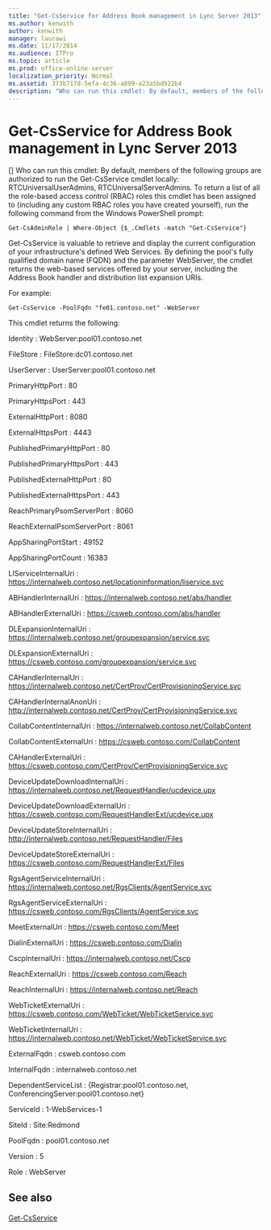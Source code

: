 ```yaml
---
title: "Get-CsService for Address Book management in Lync Server 2013"
ms.author: kenwith
author: kenwith
manager: laurawi
ms.date: 11/17/2014
ms.audience: ITPro
ms.topic: article
ms.prod: office-online-server
localization_priority: Normal
ms.assetid: 373b717d-5efa-4c36-a899-a23a5bd922b4
description: "Who can run this cmdlet: By default, members of the following groups are authorized to run the Get-CsService cmdlet locally: RTCUniversalUserAdmins, RTCUniversalServerAdmins. To return a list of all the role-based access control (RBAC) roles this cmdlet has been assigned to (including any custom RBAC roles you have created yourself), run the following command from the Windows PowerShell prompt:"
---
```


# Get-CsService for Address Book management in Lync Server 2013
[]
Who can run this cmdlet: By default, members of the following groups are authorized to run the Get-CsService cmdlet locally: RTCUniversalUserAdmins, RTCUniversalServerAdmins. To return a list of all the role-based access control (RBAC) roles this cmdlet has been assigned to (including any custom RBAC roles you have created yourself), run the following command from the Windows PowerShell prompt:
  
```
Get-CsAdminRole | Where-Object {$_.Cmdlets -match "Get-CsService"}

```

Get-CsService is valuable to retrieve and display the current configuration of your infrastructure's defined Web Services. By defining the pool's fully qualified domain name (FQDN) and the parameter WebServer, the cmdlet returns the web-based services offered by your server, including the Address Book handler and distribution list expansion URIs.
  
For example:
  
```
Get-CsService -PoolFqdn "fe01.contoso.net" -WebServer

```

This cmdlet returns the following:
  
Identity : WebServer:pool01.contoso.net
  
FileStore : FileStore:dc01.contoso.net
  
UserServer : UserServer:pool01.contoso.net
  
PrimaryHttpPort : 80
  
PrimaryHttpsPort : 443
  
ExternalHttpPort : 8080
  
ExternalHttpsPort : 4443
  
PublishedPrimaryHttpPort : 80
  
PublishedPrimaryHttpsPort : 443
  
PublishedExternalHttpPort : 80
  
PublishedExternalHttpsPort : 443
  
ReachPrimaryPsomServerPort : 8060
  
ReachExternalPsomServerPort : 8061
  
AppSharingPortStart : 49152
  
AppSharingPortCount : 16383
  
LIServiceInternalUri : https://internalweb.contoso.net/locationinformation/liservice.svc
  
ABHandlerInternalUri : https://internalweb.contoso.net/abs/handler
  
ABHandlerExternalUri : https://csweb.contoso.com/abs/handler
  
DLExpansionInternalUri : https://internalweb.contoso.net/groupexpansion/service.svc
  
DLExpansionExternalUri : https://csweb.contoso.com/groupexpansion/service.svc
  
CAHandlerInternalUri : https://internalweb.contoso.net/CertProv/CertProvisioningService.svc
  
CAHandlerInternalAnonUri : http://internalweb.contoso.net/CertProv/CertProvisioningService.svc
  
CollabContentInternalUri : https://internalweb.contoso.net/CollabContent
  
CollabContentExternalUri : https://csweb.contoso.com/CollabContent
  
CAHandlerExternalUri : https://csweb.contoso.com/CertProv/CertProvisioningService.svc
  
DeviceUpdateDownloadInternalUri : https://internalweb.contoso.net/RequestHandler/ucdevice.upx
  
DeviceUpdateDownloadExternalUri : https://csweb.contoso.com/RequestHandlerExt/ucdevice.upx
  
DeviceUpdateStoreInternalUri : http://internalweb.contoso.net/RequestHandler/Files
  
DeviceUpdateStoreExternalUri : https://csweb.contoso.com/RequestHandlerExt/Files
  
RgsAgentServiceInternalUri : https://internalweb.contoso.net/RgsClients/AgentService.svc
  
RgsAgentServiceExternalUri : https://csweb.contoso.com/RgsClients/AgentService.svc
  
MeetExternalUri : https://csweb.contoso.com/Meet
  
DialinExternalUri : https://csweb.contoso.com/Dialin
  
CscpInternalUri : https://internalweb.contoso.net/Cscp
  
ReachExternalUri : https://csweb.contoso.com/Reach
  
ReachInternalUri : https://internalweb.contoso.net/Reach
  
WebTicketExternalUri : https://csweb.contoso.com/WebTicket/WebTicketService.svc
  
WebTicketInternalUri : https://internalweb.contoso.net/WebTicket/WebTicketService.svc
  
ExternalFqdn : csweb.contoso.com
  
InternalFqdn : internalweb.contoso.net
  
DependentServiceList : {Registrar:pool01.contoso.net, ConferencingServer:pool01.contoso.net}
  
ServiceId : 1-WebServices-1
  
SiteId : Site:Redmond
  
PoolFqdn : pool01.contoso.net
  
Version : 5
  
Role : WebServer
  
## See also

#### 

[Get-CsService](get-csservice.md)

